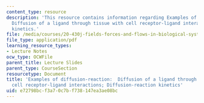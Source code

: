 ```yaml
---
content_type: resource
description: 'This resource contains information regarding Examples of diffusion-reaction:
  Diffusion of a ligand through tissue with cell receptor-ligand interactions; Diffusion-reaction
  kinetics.'
file: /media/courses/20-430j-fields-forces-and-flows-in-biological-systems-fall-2015/e72798bcf3a70c7bf738147ea3ae08bc_MIT20_430JF15_Lecture6.pdf
file_type: application/pdf
learning_resource_types:
- Lecture Notes
ocw_type: OCWFile
parent_title: Lecture Slides
parent_type: CourseSection
resourcetype: Document
title: 'Examples of diffusion-reaction:  Diffusion of a ligand through tissue with
  cell receptor-ligand interactions; Diffusion-reaction kinetics'
uid: e72798bc-f3a7-0c7b-f738-147ea3ae08bc
---
```

